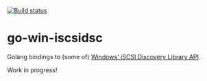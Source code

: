 [![Build status](https://ci.appveyor.com/api/projects/status/dny7fslh0qc2em45?svg=true)](https://ci.appveyor.com/project/wk8/go-win-iscsidsc)

# go-win-iscsidsc

Golang bindings to (some of) [Windows' iSCSI Discovery Library API](https://docs.microsoft.com/en-us/windows/desktop/api/_iscsidisc/).

Work in progress!
